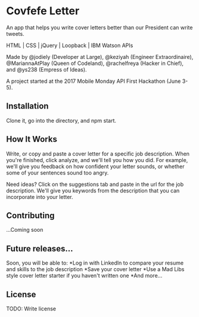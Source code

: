 # Covfefe Letter

An app that helps you write cover letters better than our President can write tweets. 

HTML | CSS | jQuery | Loopback | IBM Watson APIs

Made by @jodiely (Developer at Large), @keziyah (Engineer Extraordinaire), @MariannaAtPlay (Queen of Codeland), @rachelfreya (Hacker in Chief), and @ys238 (Empress of Ideas). 

A project started at the 2017 Mobile Monday API First Hackathon (June 3-5). 

## Installation

Clone it, go into the directory, and npm start. 

## How It Works

Write, or copy and paste a cover letter for a specific job description. 
When you're finished, click analyze, and we'll tell you how you did. 
For example, we'll give you feedback on how confident your letter sounds, or whether some of your sentences sound too angry.

Need ideas? Click on the suggestions tab and paste in the url for the job
description. We'll give you keywords from the description that you can 
incorporate into your letter. 

## Contributing

...Coming soon

## Future releases...

Soon, you will be able to:
*Log in with LinkedIn to compare your resume and skills to the job description
*Save your cover letter
*Use a Mad Libs style cover letter starter if you haven't written one
*And more...

## License

TODO: Write license